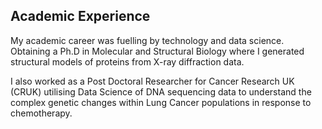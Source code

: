 ## Academic Experience

My academic career was fuelling by technology and data science. Obtaining a Ph.D
in Molecular and Structural Biology where I generated structural models of
proteins from X-ray diffraction data.

I also worked as a Post Doctoral Researcher for Cancer Research UK (CRUK)
utilising Data Science of DNA sequencing data to understand the complex genetic
changes within Lung Cancer populations in response to chemotherapy. 